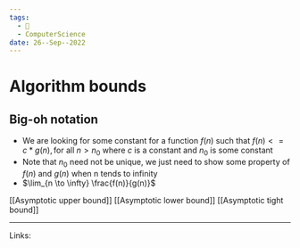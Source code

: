 ```yaml
---
tags:
  - 🌱
  - ComputerScience 
date: 26--Sep--2022
---
```


# Algorithm bounds

## Big-oh notation
- We are looking for some constant for a function $f(n)$ such that $f(n) <= c * g(n),\text{for all } n>n_0$ where *c* is a constant and $n_0$ is some constant
- Note that $n_0$ need not be unique, we just need to show some property of $f(n)$ and $g(n)$ when n tends to infinity
- $\lim_{n \to \infty} \frac{f(n)}{g(n)}$

[[Asymptotic upper bound]]
[[Asymptotic lower bound]]
[[Asymptotic tight bound]]

---
Links: 